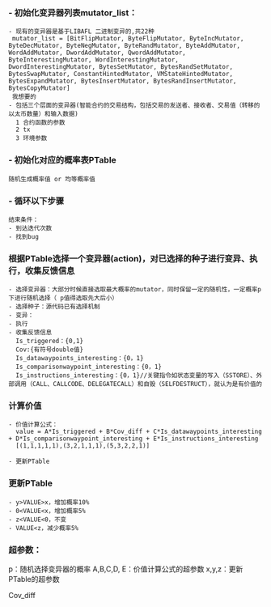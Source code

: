 ### - 初始化变异器列表mutator_list：
    - 现有的变异器是基于LIBAFL 二进制变异的,共22种
     mutator_list = [BitFlipMutator, ByteFlipMutator, ByteIncMutator, ByteDecMutator, ByteNegMutator, ByteRandMutator, ByteAddMutator, WordAddMutator, DwordAddMutator, QwordAddMutator, ByteInterestingMutator, WordInterestingMutator, DwordInterestingMutator, BytesSetMutator, BytesRandSetMutator, BytesSwapMutator, ConstantHintedMutator, VMStateHintedMutator, BytesExpandMutator, BytesInsertMutator, BytesRandInsertMutator, BytesCopyMutator]
     我想要的
    - 包括三个层面的变异器(智能合约的交易结构，包括交易的发送者、接收者、交易值（转移的以太币数量）和输入数据)
      1 合约函数的参数
      2 tx
      3 环境参数



### - 初始化对应的概率表PTable
    随机生成概率值 or 均等概率值


### - 循环以下步骤
    结束条件：
    - 到达迭代次数
    - 找到bug

### 根据PTable选择一个变异器(action)，对已选择的种子进行变异、执行，收集反馈信息
    - 选择变异器：大部分时候直接选取最大概率的mutator，同时保留一定的随机性，一定概率p下进行随机选择（ p值得选取先大后小）
    - 选择种子：源代码已有选择机制
    - 变异：
    - 执行
    - 收集反馈信息
      Is_triggered：{0,1}
      Cov:{有符号double值}
      Is_datawaypoints_interesting：{0，1}
      Is_comparisonwaypoint_interesting：{0，1}
      Is_instructions_interesting：{0，1}//关键指令如状态变量的写入（SSTORE）、外部调用（CALL、CALLCODE、DELEGATECALL）和自毁（SELFDESTRUCT），就认为是有价值的



### 计算价值
    - 价值计算公式：
      value = A*Is_triggered + B*Cov_diff + C*Is_datawaypoints_interesting + D*Is_comparisonwaypoint_interesting + E*Is_instructions_interesting
      [(1,1,1,1,1),(3,2,1,1,1),(5,3,2,2,1)]

    - 更新PTable

### 更新PTable
    - y>VALUE>x，增加概率10%
    - 0<VALUE<x，增加概率5%
    - z<VALUE<0，不变
    - VALUE<z，减少概率5%



### 超参数：

p：随机选择变异器的概率
A,B,C,D, E：价值计算公式的超参数
x,y,z：更新PTable的超参数

Cov_diff